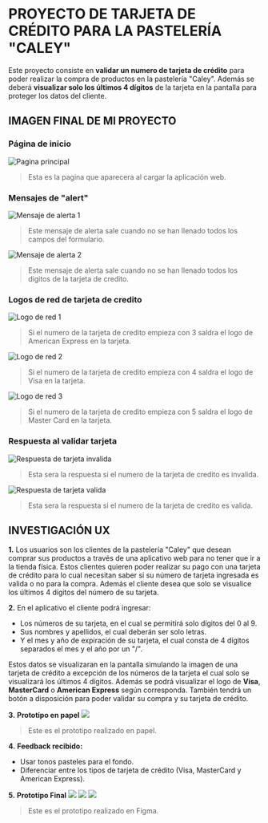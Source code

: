 # PROYECTO DE TARJETA DE CRÉDITO PARA LA PASTELERÍA "CALEY"

Este proyecto consiste en **validar un numero de tarjeta de crédito** para poder realizar la compra de productos en la pastelería "Caley". Además se deberá **visualizar solo los últimos 4 dígitos** de la tarjeta en la pantalla para proteger los datos del cliente.

## IMAGEN FINAL DE MI PROYECTO

### Página de inicio

![Pagina principal](index.png)

> Esta es la pagina que aparecera al cargar la aplicación web.

### Mensajes de "alert"

![Mensaje de alerta 1](alert1.png)

> Este mensaje de alerta sale cuando no se han llenado todos los campos del formulario.

![Mensaje de alerta 2](alert2.png)

> Este mensaje de alerta sale cuando no se han llenado todos los digitos de la tarjeta de credito.

### Logos de red de tarjeta de credito

![Logo de red 1](red1.png)

> Si el numero de la tarjeta de credito empieza con 3 saldra el logo de American Express en la tarjeta.

![Logo de red 2](red2.png)

> Si el numero de la tarjeta de credito empieza con 4 saldra el logo de Visa en la tarjeta.

![Logo de red 3](red3.png)

> Si el numero de la tarjeta de credito empieza con 5 saldra el logo de Master Card en la tarjeta.

### Respuesta al validar tarjeta

![Respuesta de tarjeta invalida](mensaje1.png)

> Esta sera la respuesta si el numero de la tarjeta de credito es invalida.

![Respuesta de tarjeta valida](mensaje2.png)

> Esta sera la respuesta si el numero de la tarjeta de credito es valida.

## INVESTIGACIÓN UX

**1.** Los usuarios son los clientes de la pastelería "Caley" que desean comprar sus productos a través de una aplicativo web para no tener que ir a la tienda física. Estos clientes quieren poder realizar su pago con una tarjeta de crédito para lo cual necesitan saber si su número de tarjeta ingresada es valida o no para la compra. Además el cliente desea que solo se visualice los últimos 4 dígitos del número de su tarjeta.

**2.** En el aplicativo el cliente podrá ingresar:

- Los números de su tarjeta, en el cual se permitirá solo dígitos del 0 al 9.
- Sus nombres y apellidos, el cual deberán ser solo letras.
- Y el mes y año de expiración de su tarjeta, el cual consta de 4 dígitos separados el mes y el año por un "/".

Estos datos se visualizaran en la pantalla simulando la imagen de una tarjeta de crédito a excepción de los números de la tarjeta el cual solo se visualizará los últimos 4 dígitos. Además se podrá visualizar el logo de **Visa**, **MasterCard** o **American Express** según corresponda. También tendrá un botón a disposición para poder validar su compra y su tarjeta de crédito.

**3.** **Prototipo en papel**
![](prototipoPapel.jpeg)

> Este es el prototipo realizado en papel.

**4.** **Feedback recibido:**

- Usar tonos pasteles para el fondo.
- Diferenciar entre los tipos de tarjeta de crédito (Visa, MasterCard y American Express).

**5.** **Prototipo Final**
![](proto1.png)
![](proto2.png)
![](proto3.png)

> Este es el prototipo realizado en Figma.
